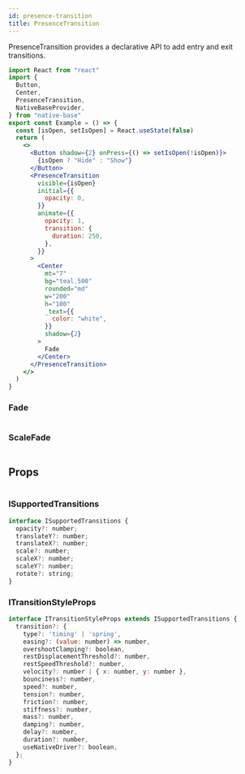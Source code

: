 ```yaml
---
id: presence-transition
title: PresenceTransition
---
```


PresenceTransition provides a declarative API to add entry and exit transitions.

```jsx isShowcase
import React from "react"
import {
  Button,
  Center,
  PresenceTransition,
  NativeBaseProvider,
} from "native-base"
export const Example = () => {
  const [isOpen, setIsOpen] = React.useState(false)
  return (
    <>
      <Button shadow={2} onPress={() => setIsOpen(!isOpen)}>
        {isOpen ? "Hide" : "Show"}
      </Button>
      <PresenceTransition
        visible={isOpen}
        initial={{
          opacity: 0,
        }}
        animate={{
          opacity: 1,
          transition: {
            duration: 250,
          },
        }}
      >
        <Center
          mt="7"
          bg="teal.500"
          rounded="md"
          w="200"
          h="100"
          _text={{
            color: "white",
          }}
          shadow={2}
        >
          Fade
        </Center>
      </PresenceTransition>
    </>
  )
}
```

### Fade

```ComponentSnackPlayer path=components,composites,Transitions,Fade.tsx

```

### ScaleFade

```ComponentSnackPlayer path=components,composites,Transitions,ScaleFade.tsx

```

## Props

```ComponentPropTable path=components,composites,Transitions,PresenceTransition.tsx  showStylingProps=true

```

### ISupportedTransitions

```js
interface ISupportedTransitions {
  opacity?: number;
  translateY?: number;
  translateX?: number;
  scale?: number;
  scaleX?: number;
  scaleY?: number;
  rotate?: string;
}
```

### ITransitionStyleProps

```js
interface ITransitionStyleProps extends ISupportedTransitions {
  transition?: {
    type?: 'timing' | 'spring',
    easing?: (value: number) => number,
    overshootClamping?: boolean,
    restDisplacementThreshold?: number,
    restSpeedThreshold?: number,
    velocity?: number | { x: number, y: number },
    bounciness?: number,
    speed?: number,
    tension?: number,
    friction?: number,
    stiffness?: number,
    mass?: number,
    damping?: number,
    delay?: number,
    duration?: number,
    useNativeDriver?: boolean,
  };
}
```
